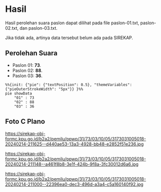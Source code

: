 # Hasil

Hasil perolehan suara paslon dapat dilihat pada file paslon-01.txt, paslon-02.txt, dan paslon-03.txt.

Jika tidak ada, artinya data tersebut belum ada pada SIREKAP.

## Perolehan Suara

 * Paslon 01: **73**.
 * Paslon 02: **88**.
 * Paslon 03: **36**.

```mermaid
%%{init: {"pie": {"textPosition": 0.5}, "themeVariables": {"pieOuterStrokeWidth": "5px"}} }%%
pie showData
    "01" : 73
    "02" : 88
    "03" : 36
```
## Foto C Plano

https://sirekap-obj-formc.kpu.go.id/b2a2/pemilu/ppwp/31/73/03/10/05/3173031005018-20240214-211625--d440ae53-13a3-4928-bb48-e2852f51e236.jpg

https://sirekap-obj-formc.kpu.go.id/b2a2/pemilu/ppwp/31/73/03/10/05/3173031005018-20240214-211148--a461f8b8-3e1f-424b-9f8a-3fc30012d6a6.jpg

https://sirekap-obj-formc.kpu.go.id/b2a2/pemilu/ppwp/31/73/03/10/05/3173031005018-20240214-211000--22396ea0-dec3-496d-a3a4-c5a160140f92.jpg
